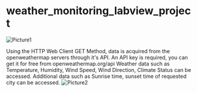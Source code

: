 # weather_monitoring_labview_project

![Picture1](https://user-images.githubusercontent.com/70747194/235831024-8835bef6-a505-447f-b1b0-918a8fc3bea2.png)


Using the HTTP Web Client GET Method, data is acquired from the openweathermap servers through it's API.
An API key is required, you can get it for free from openweathermap.org/api
Weather data such as Temperature, Humidity, Wind Speed, Wind Direction, Climate Status can be accessed.
Additional data such as Sunrise time, sunset time of requested city can be accessed.
![Picture2](https://user-images.githubusercontent.com/70747194/236121512-b0a428d9-4117-4e82-965d-9f67e0d7bcc9.png)
